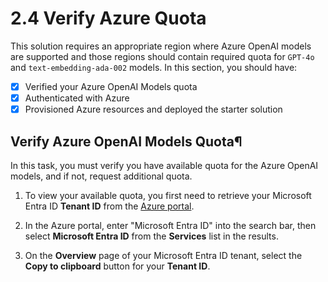 # 2.4 Verify Azure Quota

This solution requires an appropriate region where Azure OpenAI models are supported and those regions should contain required quota for `GPT-4o` and `text-embedding-ada-002` models. In this section, you should have:

- [X] Verified your Azure OpenAI Models quota
- [X] Authenticated with Azure
- [X] Provisioned Azure resources and deployed the starter solution

## Verify Azure OpenAI Models Quota¶

In this task, you must verify you have available quota for the Azure OpenAI models, and if not, request additional quota.

1. To view your available quota, you first need to retrieve your Microsoft Entra ID **Tenant ID** from the [Azure portal](https://portal.azure.com/).

2. In the Azure portal, enter "Microsoft Entra ID" into the search bar, then select **Microsoft Entra ID** from the **Services** list in the results.

3. On the **Overview** page of your Microsoft Entra ID tenant, select the **Copy to clipboard** button for your **Tenant ID**.